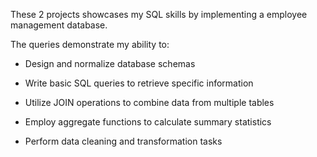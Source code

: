 These 2 projects showcases my SQL skills by implementing a employee management database. 

The queries demonstrate my ability to:

* Design and normalize database schemas
 
* Write basic SQL queries to retrieve specific information
 
* Utilize JOIN operations to combine data from multiple tables
 
* Employ aggregate functions to calculate summary statistics
 
* Perform data cleaning and transformation tasks
